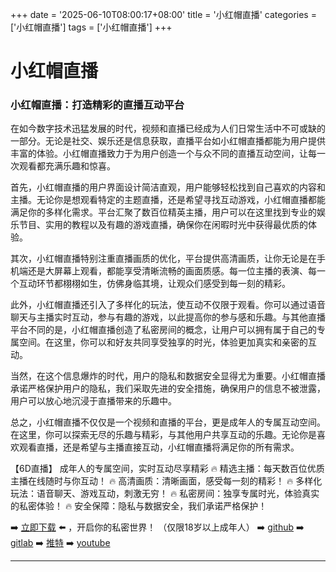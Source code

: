+++
date = '2025-06-10T08:00:17+08:00'
title = '小红帽直播'
categories = ['小红帽直播']
tags = ['小红帽直播']
+++

# 小红帽直播

### 小红帽直播：打造精彩的直播互动平台

在如今数字技术迅猛发展的时代，视频和直播已经成为人们日常生活中不可或缺的一部分。无论是社交、娱乐还是信息获取，直播平台如小红帽直播都能为用户提供丰富的体验。小红帽直播致力于为用户创造一个与众不同的直播互动空间，让每一次观看都充满乐趣和惊喜。

首先，小红帽直播的用户界面设计简洁直观，用户能够轻松找到自己喜欢的内容和主播。无论你是想观看特定的主题直播，还是希望寻找互动游戏，小红帽直播都能满足你的多样化需求。平台汇聚了数百位精英主播，用户可以在这里找到专业的娱乐节目、实用的教程以及有趣的游戏直播，确保你在闲暇时光中获得最优质的体验。

其次，小红帽直播特别注重直播画质的优化，平台提供高清画质，让你无论是在手机端还是大屏幕上观看，都能享受清晰流畅的画面质感。每一位主播的表演、每一个互动环节都栩栩如生，仿佛身临其境，让观众们感受到每一刻的精彩。

此外，小红帽直播还引入了多样化的玩法，使互动不仅限于观看。你可以通过语音聊天与主播实时互动，参与有趣的游戏，以此提高你的参与感和乐趣。与其他直播平台不同的是，小红帽直播创造了私密房间的概念，让用户可以拥有属于自己的专属空间。在这里，你可以和好友共同享受独享的时光，体验更加真实和亲密的互动。

当然，在这个信息爆炸的时代，用户的隐私和数据安全显得尤为重要。小红帽直播承诺严格保护用户的隐私，我们采取先进的安全措施，确保用户的信息不被泄露，用户可以放心地沉浸于直播带来的乐趣中。

总之，小红帽直播不仅仅是一个视频和直播的平台，更是成年人的专属互动空间。在这里，你可以探索无尽的乐趣与精彩，与其他用户共享互动的乐趣。无论你是喜欢观看直播，还是希望与主播直接互动，小红帽直播将满足你的所有需求。

【6D直播】
成年人的专属空间，实时互动尽享精彩
🔥 精选主播：每天数百位优质主播在线随时与你互动！
🔥 高清画质：清晰画面，感受每一刻的精彩！
🔥 多样化玩法：语音聊天、游戏互动，刺激无穷！
🔥 私密房间：独享专属时光，体验真实的私密体验！
🔥 安全保障：隐私与数据安全，我们承诺严格保护！

➡️ [立即下载](https://down123.s3.ap-east-1.amazonaws.com/down/down.html?channelCode=blog) ⬅️ ，开启你的私密世界！
（仅限18岁以上成年人）
➡️ [github](https://aldult-live.github.io/)
➡️ [gitlab](https://seo-09598d.gitlab.io/)
➡️ [推特](https://x.com/wegame33)
➡️ [youtube](https://www.youtube.com/@6Dlive)

---
